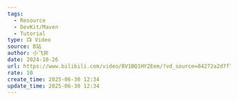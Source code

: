 ```yaml
---
tags:
  - Resource
  - DevKit/Maven
  - Tutorial
type: 📺 Video
source: B站
author: 小飞非
date: 2024-10-26
url: https://www.bilibili.com/video/BV1BQ1HY2Eem/?vd_source=84272a2d7f72158b38778819be5bc6ad
rate: 10
create_time: 2025-06-30 12:34
update_time: 2025-06-30 12:34
---
```

